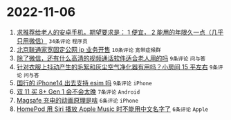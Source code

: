 # 2022-11-06

1. [求推荐给老人的安卓手机，期望要求是： 1 便宜， 2 能用的年限久一点（几乎只用微信）](https://www.v2ex.com/t/893017) `34条评论` `程序员`
1. [北京联通家宽固定公网 ip 业务开售](https://www.v2ex.com/t/893035) `10条评论` `宽带症候群`
1. [除了微信，还有什么高清的视频通话软件适合老人用的吗](https://www.v2ex.com/t/893045) `9条评论` `问与答`
1. [针对衣服上抖动产生的毛絮和灰尘空气净化器有用吗？小房间 15 平左右](https://www.v2ex.com/t/893032) `9条评论` `问与答`
1. [国行的 iPhone14 出去支持 esim 吗](https://www.v2ex.com/t/893022) `9条评论` `iPhone`
1. [双 11 买 8+ Gen 1 会不会太晚](https://www.v2ex.com/t/893037) `7条评论` `Android`
1. [Magsafe 充电的动画原理是啥](https://www.v2ex.com/t/893024) `6条评论` `iPhone`
1. [HomePod 用 Siri 播放 Apple Music 时不能用中文名字了](https://www.v2ex.com/t/893020) `6条评论` `Apple`
